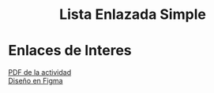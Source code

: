 <h1 align="center">Lista Enlazada Simple</h1>

# Enlaces de Interes

<a href="https://drive.google.com/file/d/14Sgn_e8evK8FIquHeyTM2dVJTobPbazQ/view?usp=sharing">PDF de la actividad</a>
</br>
<a href="https://www.figma.com/file/BJWniipncMMS6AZweN4XOT/Listas?type=design&node-id=0%3A1&mode=design&t=5A2Yc6oNZn7mwQn4-1">Diseño en Figma</a>

